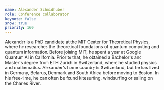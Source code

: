 ```yaml
---
name: Alexander Schmidhuber
role: Conference collaborator
keynote: false
show: true
priority: 160
---
```


Alexander is a PhD candidate at the MIT Center for Theoretical Physics, where he researches the theoretical foundations of quantum computing and quantum information. Before joining MIT, he spent a year at Google Quantum AI in California. Prior to that, he obtained a Bachelor's and Master's degree from ETH Zurich in Switzerland, where he studied physics and mathematics.
Alexander’s home country is Switzerland, but he has lived in Germany, Belarus, Denmark and South Africa before moving to Boston. In his free-time, he can often be found kitesurfing, windsurfing or sailing on the Charles River.
